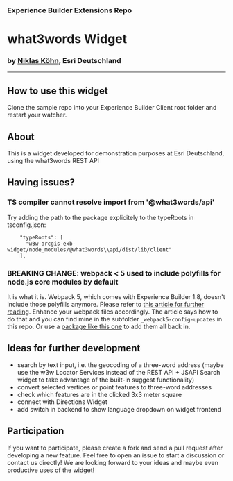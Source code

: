 ### Experience Builder Extensions Repo
# what3words Widget
### by [Niklas Köhn](https://github.com/esride-nik/), Esri Deutschland

---

## How to use this widget
Clone the sample repo into your Experience Builder Client root folder and restart your watcher.

## About
This is a widget developed for demonstration purposes at Esri Deutschland, using the what3words REST API 

## Having issues?

### TS compiler cannot resolve import from '@what3words/api'
Try adding the path to the package explicitely to the typeRoots in tsconfig.json:
```
    "typeRoots": [
      "w3w-arcgis-exb-widget/node_modules/@what3words\\api/dist/lib/client"
    ],
```

### BREAKING CHANGE: webpack < 5 used to include polyfills for node.js core modules by default
It is what it is. Webpack 5, which comes with Experience Builder 1.8, doesn't include those polyfills anymore. Please refer to [this article for further reading](https://community.esri.com/t5/arcgis-experience-builder-questions/npm-packages-in-experience-builder-1-8/m-p/1181885).
Enhance your webpack files accordingly. The article says how to do that and you can find mine in the subfolder ``_webpack5-config-updates`` in this repo. Or use a [package like this one](https://www.npmjs.com/package/node-polyfill-webpack-plugin) to add them all back in.

## Ideas for further development
* search by text input, i.e. the geocoding of a three-word address (maybe use the w3w Locator Services instead of the REST API + JSAPI Search widget to take advantage of the built-in suggest functionality)
* convert selected vertices or point features to three-word addresses
* check which features are in the clicked 3x3 meter square
* connect with Directions Widget
* add switch in backend to show language dropdown on widget frontend

## Participation
If you want to participate, please create a fork and send a pull request after developing a new feature. Feel free to open an issue to start a discussion or contact us directly! We are looking forward to your ideas and maybe even productive uses of the widget!  